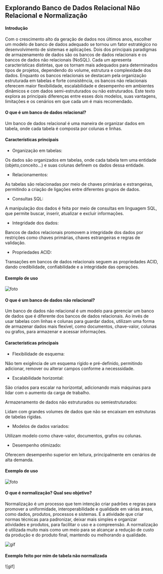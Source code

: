 ## Explorando Banco de Dados Relacional Não Relacional e Normalização

#### Introdução

Com o crescimento alto da geração de dados nos últimos anos, escolher um modelo de banco de dados adequado se tornou um fator estratégico no desenvolvimento de sistemas e aplicações. Dois dos principais paradigmas de armazenamento de dados são os bancos de dados relacionais e os bancos de dados não relacionais (NoSQL). Cada um apresenta características distintas, que os tornam mais adequados para determinados tipos de projetos, dependendo do volume, estrutura e complexidade dos dados. Enquanto os bancos relacionais se destacam pela organização estruturada em tabelas e forte consistência, os bancos não relacionais oferecem maior flexibilidade, escalabilidade e desempenho em ambientes dinâmicos e com dados semi-estruturados ou não estruturados. Este texto explora as principais diferenças entre esses dois modelos, suas vantagens, limitações e os cenários em que cada um é mais recomendado.

#### O que é um banco de dados relacional?

Um banco de dados relacional é uma maneira de organizar dados em tabela, onde cada tabela é composta por colunas e linhas.

#### Características principais

- Organização em tabelas:
  
Os dados são organizados em tabelas, onde cada tabela tem uma entidade (objeto,conceito...) e suas colunas definem os dados dessa entidade.

- Relacionamentos:

As tabelas são relacionadas por meio de chaves primárias e estrangeiras, permitindo a criação de ligações entre diferentes grupos de dados. 

- Consultas SQL:
  
A manipulação dos dados é feita por meio de consultas em linguagem SQL, que permite buscar, inserir, atualizar e excluir informações. 

- Integridade dos dados:

Bancos de dados relacionais promovem a integridade dos dados por restrições como chaves primárias, chaves estrangeiras e regras de validação. 

- Propriedades ACID:

Transações em bancos de dados relacionais seguem as propriedades ACID, dando credibilidade, confiabilidade e a integridade das operações. 

#### Exemplo de uso

![foto](https://lh4.googleusercontent.com/proxy/TaKU3na8GmoM16qamk2q1-_5DSQyJIrZxYAHl7Uc79wL-hF1PD21rru7DjPrZkoOFN5P3AXZBAmQYWKVbCy6acy7bTZrOnaPTzh4WpUjkDA6aug1maaNv3vJn4roezwnzFXcZPWxbe4Cst01ZHhE)

#### O que é um banco de dados não relacional?

Um banco de dados não relacional é um modelo para gerenciar um banco de dados que é diferente dos bancos de dados relacionais. Ao invés de usar tabelas com linhas e colunas para guardar dados, utilizam uma forma de armazenar dados mais flexível, como documentos, chave-valor, colunas ou grafos, para armazenar e acessar informações. 

#### Características principais

- Flexibilidade de esquema:

Não tem exigência de um esquema rígido e pré-definido, permitindo adicionar, remover ou alterar campos conforme a necesssidade. 

- Escalabilidade horizontal:

São criados para escalar na horizontal, adicionando mais máquinas para lidar com o aumento da carga de trabalho. 

Armazenamento de dados não estruturados ou semiestruturados:

Lidam com grandes volumes de dados que não se encaixam em estruturas de tabelas rígidas. 

- Modelos de dados variados:

Utilizam modelo como chave-valor, documentos, grafos ou colunas. 

- Desempenho otimizado:

Oferecem desempenho superior em leitura, principalmente em cenários de alta demanda. 

#### Exemplo de uso
![foto](https://blog.debugeverything.com/wp-content/uploads/2021/04/banco-de-dados-nao-relacional-key-value-store.jpg)

#### O que é normalização? Qual seu objetivo?

Normalização é um processo que tem intenção criar padrões e regras para promover a uniformidade, interoperabilidade e qualidade em várias áreas, como dados, produtos, processos e sistemas. É a atividade que criar normas técnicas para padronizar, deixar mais simples  e organizar atividades e produtos, para facilitar o uso e a compreensão. 
A normalização é utilizada muito mais como um meio para se alcançar a redução de custo da produção e do produto final, mantendo ou melhorando a qualidade.

![gif](https://media1.giphy.com/media/v1.Y2lkPTc5MGI3NjExYzQwYXZ0aW5rb3lxZ2xsdHh5dHYwamMyM3Z6dzMyMWk4N2M0cnY5dSZlcD12MV9pbnRlcm5hbF9naWZfYnlfaWQmY3Q9Zw/6CAFIoo26LkJxjk3Gc/giphy.gif)

#### Exemplo feito por mim de tabela não normalizada

![gif]




